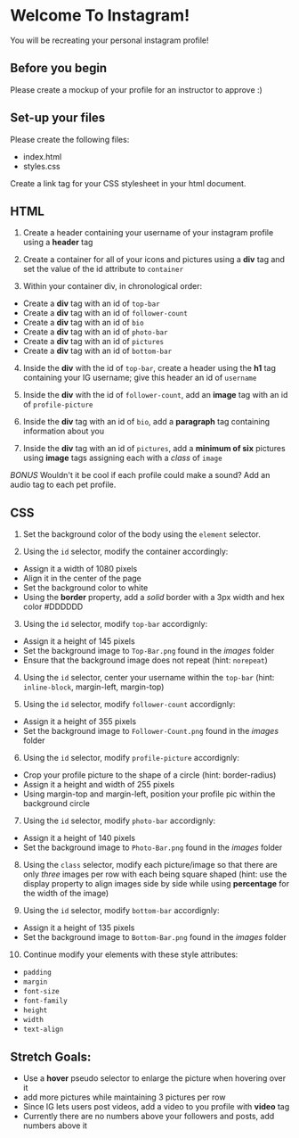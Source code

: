 # Welcome To Instagram!
You will be recreating your personal instagram profile!

## Before you begin
Please create a mockup of your profile for an instructor to approve :)

## Set-up your files
Please create the following files:
- index.html
- styles.css

Create a link tag for your CSS stylesheet in your html document.

## HTML
1. Create a header containing your username of your instagram profile using a **header** tag

2. Create a container for all of your icons and pictures using a **div** tag and set the value of the id attribute to `container`

3. Within your container div, in chronological order: 
  - Create a **div** tag with an id of `top-bar`
  - Create a **div** tag with an id of `follower-count`
  - Create a **div** tag with an id of `bio`
  - Create a **div** tag with an id of `photo-bar`
  - Create a **div** tag with an id of `pictures`
  - Create a **div** tag with an id of `bottom-bar`

4. Inside the **div** with the id of `top-bar`, create a header using the **h1** tag containing your IG username; give this header an id of `username`

5. Inside the **div** with the id of `follower-count`, add an **image** tag with an id of `profile-picture`

6. Inside the **div** tag with an id of `bio`, add a **paragraph** tag containing information about you

7. Inside the **div** tag with an id of `pictures`, add a **minimum of six** pictures using **image** tags assigning each with a *class* of `image`

*BONUS* Wouldn't it be cool if each profile could make a sound? Add an audio tag to each pet profile.

## CSS
1. Set the background color of the body using the `element` selector.

2. Using the `id` selector, modify the container accordingly: 
  - Assign it a width of 1080 pixels
  - Align it in the center of the page
  - Set the background color to white
  - Using the **border** property, add a *solid* border with a 3px width and hex color #DDDDDD

3. Using the `id` selector, modify `top-bar` accordignly:
  - Assign it a height of 145 pixels
  - Set the background image to `Top-Bar.png` found in the *images* folder
  - Ensure that the background image does not repeat (hint: `norepeat`)

4. Using the `id` selector, center your username within the `top-bar` (hint: `inline-block`, margin-left, margin-top)

5. Using the `id` selector, modify `follower-count` accordignly:
  - Assign it a height of 355 pixels
  - Set the background image to `Follower-Count.png` found in the *images* folder

6. Using the `id` selector, modify `profile-picture` accordignly:
  - Crop your profile picture to the shape of a circle (hint: border-radius)
  - Assign it a height and width of 255 pixels
  - Using margin-top and margin-left, position your profile pic within the background circle

7. Using the `id` selector, modify `photo-bar` accordignly:
  - Assign it a height of 140 pixels
  - Set the background image to `Photo-Bar.png` found in the *images* folder

8. Using the `class` selector, modify each picture/image so that there are only *three* images per row with each being square shaped (hint: use the display property to align images side by side while using **percentage** for the width of the image)

9. Using the `id` selector, modify `bottom-bar` accordignly:
  - Assign it a height of 135 pixels
  - Set the background image to `Bottom-Bar.png` found in the *images* folder

10. Continue modify your elements with these style attributes:
  - `padding`
  - `margin`
  - `font-size`
  - `font-family`
  - `height`
  - `width`
  - `text-align`

## Stretch Goals:
  - Use a **hover** pseudo selector to enlarge the picture when hovering over it
  - add more pictures while maintaining 3 pictures per row
  - Since IG lets users post videos, add a video to you profile with **video** tag
  - Currently there are no numbers above your followers and posts, add numbers above it
